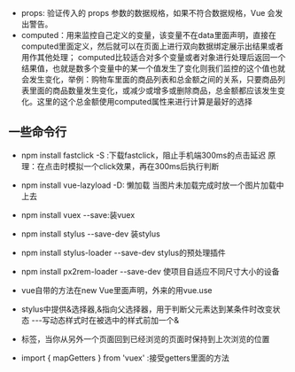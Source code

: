 - props: 验证传入的 props 参数的数据规格，如果不符合数据规格，Vue 会发出警告。
- computed：用来监控自己定义的变量，该变量不在data里面声明，直接在computed里面定义，然后就可以在页面上进行双向数据绑定展示出结果或者用作其他处理；
  computed比较适合对多个变量或者对象进行处理后返回一个结果值，也就是数多个变量中的某一个值发生了变化则我们监控的这个值也就会发生变化，举例：购物车里面的商品列表和总金额之间的关系，只要商品列表里面的商品数量发生变化，或减少或增多或删除商品，总金额都应该发生变化。这里的这个总金额使用computed属性来进行计算是最好的选择

## 一些命令行
- npm install fastclick -S :下载fastclick，阻止手机端300ms的点击延迟
  原理：在点击时模拟一个click效果，再在300ms后执行判断
- npm install vue-lazyload -D: 懒加载 当图片未加载完成时放一个图片加载中上去
- npm install vuex --save:装vuex
- npm install stylus --save-dev 装stylus
- npm install stylus-loader --save-dev stylus的预处理插件
- npm install px2rem-loader --save-dev 使项目自适应不同尺寸大小的设备

- vue自带的方法在new Vue里面声明，外来的用vue.use
- stylus中提供&选择器,&指向父选择器，用于判断父元素达到某条件时改变状态 ---写动态样式时在被选中的样式前加一个&
-  <keep-alive>标签，当你从另外一个页面回到已经浏览的页面时保持到上次浏览的位置
- import { mapGetters } from 'vuex' :接受getters里面的方法



